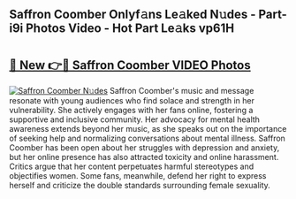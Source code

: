 ## Saffron Coomber Onlyf𝚊ns Le𝚊ked N𝚞des - Part-i9i Photos Video - Hot Part Le𝚊ks vp61H

# <h2><a href="http://ab7650.deff.icu/?id=Saffron+Coomber">🔗 New 👉🔴 Saffron Coomber VIDEO Photos</a></h2>

[![Saffron Coomber N𝚞des](https://i.imgur.com/rIISA9y.gif)](http://ab7650.deff.icu/?id=Saffron+Coomber)
Saffron Coomber's music and message resonate with young audiences who find solace and strength in her vulnerability. She actively engages with her fans online, fostering a supportive and inclusive community. Her advocacy for mental health awareness extends beyond her music, as she speaks out on the importance of seeking help and normalizing conversations about mental illness. Saffron Coomber has been open about her struggles with depression and anxiety, but her online presence has also attracted toxicity and online harassment. Critics argue that her content perpetuates harmful stereotypes and objectifies women. Some fans, meanwhile, defend her right to express herself and criticize the double standards surrounding female sexuality.
